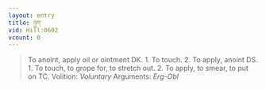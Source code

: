```yaml
---
layout: entry
title: ཉུག་
vid: Hill:0602
vcount: 0
---
```

> To anoint, apply oil or ointment DK\. 1\. To touch\. 2\. To apply, anoint DS\. 1\. To touch, to grope for, to stretch out\. 2\. To apply, to smear, to put on TC\.
> Volition: _Voluntary_
> Arguments: _Erg-Obl_


